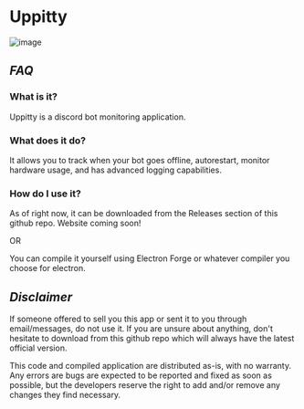 # Uppitty
![image](https://github.com/SoullessCookie/Uppitty/assets/71998907/e3b2b0b9-5706-4d97-88a9-9d9ae15cc8ce)


## **_FAQ_**

### **What is it?**

Uppitty is a discord bot monitoring application.


### **What does it do?**

It allows you to track when your bot goes offline, autorestart, monitor hardware usage, and has advanced logging capabilities.


### **How do I use it?**

As of right now, it can be downloaded from the Releases section of this github repo. Website coming soon!

OR

You can compile it yourself using Electron Forge or whatever compiler you choose for electron.  

 
## **_Disclaimer_**

If someone offered to sell you this app or sent it to you through email/messages, do not use it.
If you are unsure about anything, don't hesitate to download from this github repo which will always have the latest official version.


This code and compiled application are distributed as-is, with no warranty. Any errors are bugs are expected to be reported and fixed as soon as possible, but the developers reserve the right to add and/or remove any changes they find necessary.
